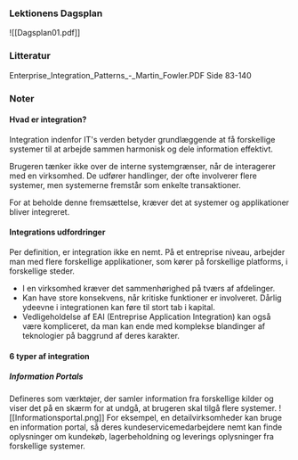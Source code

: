 ### Lektionens Dagsplan 

![[Dagsplan01.pdf]]
### Litteratur
Enterprise_Integration_Patterns_-_Martin_Fowler.PDF
Side 83-140

### Noter

#### Hvad er integration?
Integration indenfor IT's verden betyder grundlæggende at få forskellige systemer til at arbejde sammen harmonisk og dele information effektivt. 

Brugeren tænker ikke over de interne systemgrænser, når de interagerer med en virksomhed. De udfører handlinger, der ofte involverer flere systemer, men systemerne fremstår som enkelte transaktioner.

For at beholde denne fremsættelse, kræver det at systemer og applikationer bliver integreret. 
#### Integrations udfordringer
Per definition, er integration ikke en nemt. På et entreprise niveau, arbejder man med flere forskellige applikationer, som kører på forskellige platforms, i forskellige steder. 
* I en virksomhed kræver det sammenhørighed på tværs af afdelinger. 
* Kan have store konsekvens, når kritiske funktioner er involveret. Dårlig ydeevne i integrationen kan føre til stort tab i kapital.
* Vedligeholdelse af EAI (Entreprise Application Integration) kan også være kompliceret, da man kan ende med komplekse blandinger af teknologier på baggrund af deres karakter. 

#### 6 typer af integration

##### Information Portals
Defineres som værktøjer, der samler information fra forskellige kilder og viser det på en skærm for at undgå, at brugeren skal tilgå flere systemer.
![[Informationsportal.png]]
For eksempel, en detailvirksomheder kan bruge en information portal, så deres kundeservicemedarbejdere nemt kan finde oplysninger om kundekøb, lagerbeholdning og leverings oplysninger fra forskellige systemer. 



